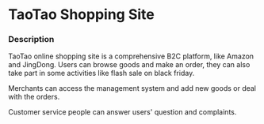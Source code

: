 # TaoTao Shopping Site

### Description

TaoTao online shopping site is a comprehensive B2C platform, like Amazon and JingDong. Users can browse goods and make an order, they can also take part in some activities like flash sale on black friday.

Merchants can access the management system and add new goods or deal with the orders.

Customer service people can answer users' question and complaints.



